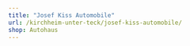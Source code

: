 ```yaml
---
title: "Josef Kiss Automobile"
url: /kirchheim-unter-teck/josef-kiss-automobile/
shop: Autohaus
---
```

